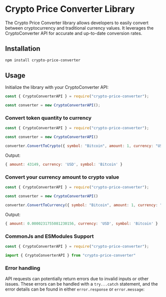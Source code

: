 # Crypto Price Converter Library

The Crypto Price Converter library allows developers to easily convert between cryptocurrency and traditional currency values. It leverages the CryptoConverter API for accurate and up-to-date conversion rates.

## Installation

```bash
npm install crypto-price-converter
```

## Usage

Initialize the library with your CryptoConverter API:

```javascript
const { CryptoConverterAPI } = require("crypto-price-converter");

const converter = new CryptoConverterAPI();
```

### Convert token quantity to currency

```javascript
const { CryptoConverterAPI } = require("crypto-price-converter");

const converter = new CryptoConverterAPI()

converter.ConvertToCrypto({ symbol: "Bitcoin", amount: 1, currency: "USD" })

```

Output:

```javascript
{ amount: 43149, currency: 'USD', symbol: 'Bitcoin' }
```

### Convert your currency amount to crypto value

```javascript
const { CryptoConverterAPI } = require("crypto-price-converter");

const converter = new CryptoConverterAPI()

converter.ConvertToCurrency({ symbol: "Bitcoin", amount: 1, currency: "USD" })

```

Output:

```javascript
{ amount: 0.0000231755081230156, currency: 'USD', symbol: 'Bitcoin' }
```


### CommonJs and ESModules Support

```javascript
const { CryptoConverterAPI } = require("crypto-price-converter");
```

```javascript
import { CryptoConverterAPI } from "crypto-price-converter"
```

### Error handling

API requests can potentially return errors due to invalid inputs or other issues. These errors can be handled with a `try...catch` statement, and the error details can be found in either `error.response` or `error.message`:
